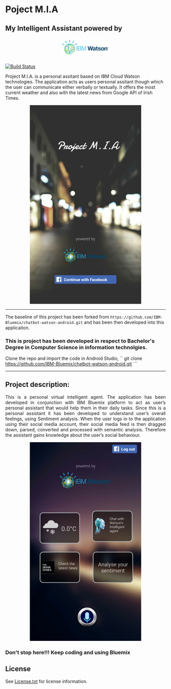 # Poject M.I.A
## My Intelligent Assistant powered by <p align="center"><img src="images/logonumber2.png" width="150" /></p>




[![Build Status](https://travis-ci.org/IBM-Bluemix/chatbot-watson-android.svg?branch=master)](https://travis-ci.org/IBM-Bluemix/chatbot-watson-android)

Project M.I.A. is a personal assitant based on IBM Cloud Watson technologies. The application acts as users personal assitant though which the user can communicate either verbally or textually. It offers the most current weather and also with the latest news from Google API of Irish Times. 
<p align="center"><img src="images/main_screen.png" width="350" /></p>

<hr>

The baseline of this project has been forked from ``` https://github.com/IBM-Bluemix/chatbot-watson-android.git ``` and has been then developed into this applicaiton. 

<h3 color="red">This is project has been developed in respect to Bachelor's Degree in Computer Science in information technolgies.</h3>

Clone the repo and import the code in Android Studio,
`` git clone https://github.com/IBM-Bluemix/chatbot-watson-android.git ```

<hr>

<h2> Project description: </h2>
<p align="justify">	
This is a personal virtual intelligent agent. The application has been developed in conjunction with IBM Bluemix platform to act as user’s personal assistant that would help them in their daily tasks. Since this is a personal assistant it has been developed to understand user’s overall feelings, using Sentiment analysis. 
When the user logs in to the application using their social media account, their social media feed is then dragged down, parsed, converted and processed with semantic analysis. Therefore the assistant gains knowledge about the user’s social behaviour. 
</p>
<p align="center"><img src="images/main_menu.png" width="350" /></p>


### Don't stop here!!! Keep coding and using Bluemix

## License

See [License.txt](https://github.com/IBM-Bluemix/chatbot-watson-android/blob/master/License.txt) for license information.
